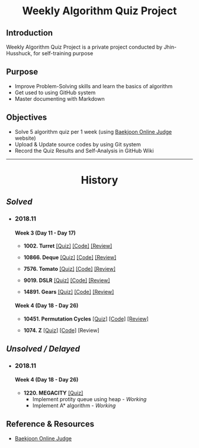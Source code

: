 <h1 align="center">Weekly Algorithm Quiz Project </h1>

## Introduction

Weekly Algorithm Quiz Project is a private project conducted by Jhin-Husshuck, for self-training purpose

## Purpose

* Improve Problem-Solving skills and learn the basics of algorithm
* Get used to using GitHub system
* Master documenting with Markdown

## Objectives

* Solve 5 algorithm quiz per 1 week (using [Baekjoon Online Judge](https://www.acmicpc.net/) website)
* Upload & Update source codes by using Git system
* Record the Quiz Results and Self-Analysis in GitHub Wiki
---------------------------------------------------------
<h1 align="center">History </h1>

## _Solved_

* ### 2018.11

  #### Week 3 (Day 11 - Day 17)
  * **1002. Turret**
  [[Quiz]](https://www.acmicpc.net/problem/1002) [[Code]](2018_11/Week_3/1002_Turret/main.cpp) [[Review]](https://github.com/Jhin-Husshuck/Weekly_Algorithm_Quiz/wiki/2018-11-3#quiz-1)  

  * **10866. Deque**
  [[Quiz]](https://www.acmicpc.net/problem/10866) [[Code]](2018_11/Week_3/10866_Deque) [[Review]](https://github.com/Jhin-Husshuck/Weekly_Algorithm_Quiz/wiki/2018-11-3#quiz-2)  

  * **7576. Tomato**
  [[Quiz]](https://www.acmicpc.net/problem/7576) [[Code]](2018_11/Week_3/7576_Tomato/main.cpp) [[Review]](https://github.com/Jhin-Husshuck/Weekly_Algorithm_Quiz/wiki/2018-11-3#quiz-3)

  * **9019. DSLR**
  [[Quiz]](https://www.acmicpc.net/problem/9019) [[Code]](2018_11/Week_3/9019_DSLR/main.cpp) [[Review]](https://github.com/Jhin-Husshuck/Weekly_Algorithm_Quiz/wiki/2018-11-3#quiz-4)

  * **14891. Gears**
  [[Quiz]](https://www.acmicpc.net/problem/14891) [[Code]](2018_11/Week_3/14891_Gears) [[Review]](https://github.com/Jhin-Husshuck/Weekly_Algorithm_Quiz/wiki/2018-11-3#quiz-5)

  #### Week 4 (Day 18 - Day 26)
  * **10451. Permutation Cycles**
  [[Quiz]](https://www.acmicpc.net/problem/10451) [[Code]](2018_11/Week_4/10451_Permutation_Cycles/main.cpp) [[Review]](https://github.com/Jhin-Husshuck/Weekly_Algorithm_Quiz/wiki/2018-11-4#quiz-1)
  
   * **1074. Z**
  [[Quiz]](https://www.acmicpc.net/problem/1074) [[Code]](2018_11/Week_4/1074_Z/main.cpp) [Review]
  
## _Unsolved / Delayed_

* ### 2018.11

  #### Week 4 (Day 18 - Day 26)
  * **1220. MEGACITY**
  [[Quiz]](https://www.acmicpc.net/problem/1220)
    * Implement protity queue using heap - _Working_
    * Implement A* algorithm - _Working_

## Reference & Resources
* [Baekjoon Online Judge](https://www.acmicpc.net/)

